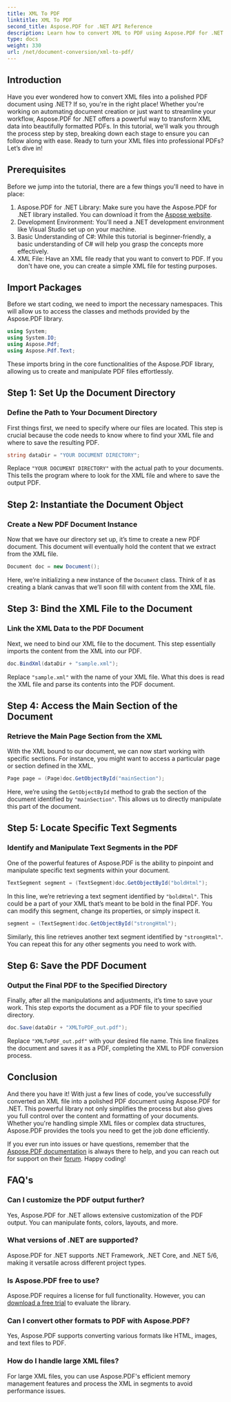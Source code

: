 ```yaml
---
title: XML To PDF
linktitle: XML To PDF
second_title: Aspose.PDF for .NET API Reference
description: Learn how to convert XML to PDF using Aspose.PDF for .NET in this comprehensive step-by-step tutorial, complete with code examples and detailed explanations.
type: docs
weight: 330
url: /net/document-conversion/xml-to-pdf/
---
```

## Introduction

Have you ever wondered how to convert XML files into a polished PDF document using .NET? If so, you're in the right place! Whether you're working on automating document creation or just want to streamline your workflow, Aspose.PDF for .NET offers a powerful way to transform XML data into beautifully formatted PDFs. In this tutorial, we'll walk you through the process step by step, breaking down each stage to ensure you can follow along with ease. Ready to turn your XML files into professional PDFs? Let’s dive in!

## Prerequisites

Before we jump into the tutorial, there are a few things you'll need to have in place:

1. Aspose.PDF for .NET Library: Make sure you have the Aspose.PDF for .NET library installed. You can download it from the [Aspose website](https://releases.aspose.com/pdf/net/).
2. Development Environment: You'll need a .NET development environment like Visual Studio set up on your machine.
3. Basic Understanding of C#: While this tutorial is beginner-friendly, a basic understanding of C# will help you grasp the concepts more effectively.
4. XML File: Have an XML file ready that you want to convert to PDF. If you don't have one, you can create a simple XML file for testing purposes.

## Import Packages

Before we start coding, we need to import the necessary namespaces. This will allow us to access the classes and methods provided by the Aspose.PDF library.

```csharp
using System;
using System.IO;
using Aspose.Pdf;
using Aspose.Pdf.Text;
```

These imports bring in the core functionalities of the Aspose.PDF library, allowing us to create and manipulate PDF files effortlessly.

## Step 1: Set Up the Document Directory

### Define the Path to Your Document Directory

First things first, we need to specify where our files are located. This step is crucial because the code needs to know where to find your XML file and where to save the resulting PDF.

```csharp
string dataDir = "YOUR DOCUMENT DIRECTORY";
```

Replace `"YOUR DOCUMENT DIRECTORY"` with the actual path to your documents. This tells the program where to look for the XML file and where to save the output PDF.

## Step 2: Instantiate the Document Object

### Create a New PDF Document Instance

Now that we have our directory set up, it’s time to create a new PDF document. This document will eventually hold the content that we extract from the XML file.

```csharp
Document doc = new Document();
```

Here, we’re initializing a new instance of the `Document` class. Think of it as creating a blank canvas that we’ll soon fill with content from the XML file.

## Step 3: Bind the XML File to the Document

### Link the XML Data to the PDF Document

Next, we need to bind our XML file to the document. This step essentially imports the content from the XML into our PDF.

```csharp
doc.BindXml(dataDir + "sample.xml");
```

Replace `"sample.xml"` with the name of your XML file. What this does is read the XML file and parse its contents into the PDF document.

## Step 4: Access the Main Section of the Document

### Retrieve the Main Page Section from the XML

With the XML bound to our document, we can now start working with specific sections. For instance, you might want to access a particular page or section defined in the XML.

```csharp
Page page = (Page)doc.GetObjectById("mainSection");
```

Here, we’re using the `GetObjectById` method to grab the section of the document identified by `"mainSection"`. This allows us to directly manipulate this part of the document.

## Step 5: Locate Specific Text Segments

### Identify and Manipulate Text Segments in the PDF

One of the powerful features of Aspose.PDF is the ability to pinpoint and manipulate specific text segments within your document.

```csharp
TextSegment segment = (TextSegment)doc.GetObjectById("boldHtml");
```

In this line, we’re retrieving a text segment identified by `"boldHtml"`. This could be a part of your XML that’s meant to be bold in the final PDF. You can modify this segment, change its properties, or simply inspect it.

```csharp
segment = (TextSegment)doc.GetObjectById("strongHtml");
```

Similarly, this line retrieves another text segment identified by `"strongHtml"`. You can repeat this for any other segments you need to work with.

## Step 6: Save the PDF Document

### Output the Final PDF to the Specified Directory

Finally, after all the manipulations and adjustments, it’s time to save your work. This step exports the document as a PDF file to your specified directory.

```csharp
doc.Save(dataDir + "XMLToPDF_out.pdf");
```

Replace `"XMLToPDF_out.pdf"` with your desired file name. This line finalizes the document and saves it as a PDF, completing the XML to PDF conversion process.

## Conclusion

And there you have it! With just a few lines of code, you’ve successfully converted an XML file into a polished PDF document using Aspose.PDF for .NET. This powerful library not only simplifies the process but also gives you full control over the content and formatting of your documents. Whether you're handling simple XML files or complex data structures, Aspose.PDF provides the tools you need to get the job done efficiently.

If you ever run into issues or have questions, remember that the [Aspose.PDF documentation](https://reference.aspose.com/pdf/net/) is always there to help, and you can reach out for support on their [forum](https://forum.aspose.com/c/pdf/10). Happy coding!

## FAQ's

### Can I customize the PDF output further?
Yes, Aspose.PDF for .NET allows extensive customization of the PDF output. You can manipulate fonts, colors, layouts, and more.

### What versions of .NET are supported?
Aspose.PDF for .NET supports .NET Framework, .NET Core, and .NET 5/6, making it versatile across different project types.

### Is Aspose.PDF free to use?
Aspose.PDF requires a license for full functionality. However, you can [download a free trial](https://releases.aspose.com/) to evaluate the library.

### Can I convert other formats to PDF with Aspose.PDF?
Yes, Aspose.PDF supports converting various formats like HTML, images, and text files to PDF.

### How do I handle large XML files?
For large XML files, you can use Aspose.PDF's efficient memory management features and process the XML in segments to avoid performance issues.
